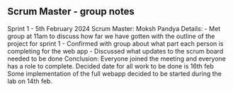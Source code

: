 ## Scrum Master - group notes
Sprint 1 - 5th February 2024
Scrum Master: Moksh Pandya
Details:    - Met group at 11am to discuss how far we have gotten with the outline of the project for sprint 1
            - Confirmed with group about what part each person is completing for the web app
            - Discussed what updates to the scrum board needed to be done
Conclusion: Everyone joined the meeting and everyone has a role to complete. Decided date for all work to be done is 16th feb
            Some implementation of the full webapp decided to be started during the lab on 14th feb.